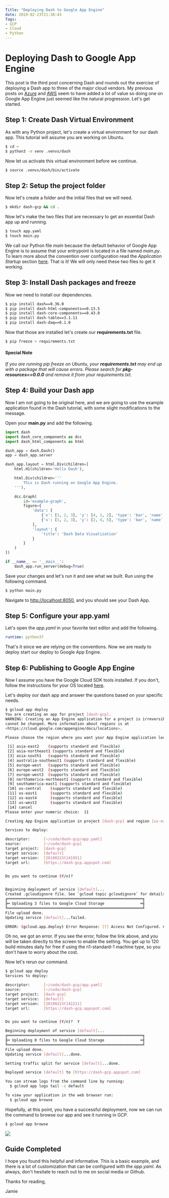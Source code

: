 ```yaml
---
Title: "Deploying Dash to Google App Engine"
date: 2019-02-23T21:38:43
Tags: 
- GCP
- Cloud
- Python
---
```

# Deploying Dash to Google App Engine

This post is the third post concerning Dash and rounds out the exercise of deploying a Dash app to three of the major cloud vendors. My previous posts on [Azure](https://www.phillipsj.net/posts/deploying-dash-to-azure-app-service) and [AWS](https://www.phillipsj.net/posts/deploying-dash-to-elastic-beanstalk) seem to have added a lot of value so doing one on Google App Engine just seemed like the natural progression. Let's get started.

## Step 1: Create Dash Virtual Environment

As with any Python project, let's create a virtual environment for our dash app. This tutorial will assume you are working on Ubuntu.

```Bash
$ cd ~
$ python3 -m venv .venvs/dash
```

Now let us activate this virtual environment before we continue.

```Bash
$ source .venvs/dash/bin/activate
```

## Step 2: Setup the project folder

Now let's create a folder and the initial files that we will need.

```Bash
$ mkdir dash-gcp && cd .
```

Now let's make the two files that are necessary to get an essential Dash app up and running.

```Bash
$ touch app.yaml
$ touch main.py
```

We call our Python file *main* because the default behavior of Google App Engine is to assume that your entrypoint is located in a file named *main.py*. To learn more about the convention over configuration read the *Application Startup* section [here](https://cloud.google.com/appengine/docs/standard/python3/runtime). That is it! We will only need these two files to get it working.

## Step 3: Install Dash packages and freeze

Now we need to install our dependencies.

```Bash
$ pip install dash==0.36.0
$ pip install dash-html-components==0.13.5
$ pip install dash-core-components==0.43.0
$ pip install dash-table==3.1.11
$ pip install dash-daq==0.1.0
```

Now that those are installed let's create our **requirements.txt** file.

```Bash
$ pip freeze > requirements.txt
```

#### Special Note

*If you are running pip freeze on Ubuntu, your **requirements.txt** may end up with a package that will cause errors. Please search for **pkg-resources==0.0.0** and remove it from your requirements.txt.*

## Step 4: Build your Dash app

Now I am not going to be original here, and we are going to use the example application found in the Dash tutorial, with some slight modifications to the message.

Open your **main.py** and add the following.

```Python
import dash
import dash_core_components as dcc
import dash_html_components as html

dash_app = dash.Dash()
app = dash_app.server

dash_app.layout = html.Div(children=[
    html.H1(children='Hello Dash'),

    html.Div(children='''
        This is Dash running on Google App Engine.
    '''),

    dcc.Graph(
        id='example-graph',
        figure={
            'data': [
                {'x': [1, 2, 3], 'y': [4, 1, 2], 'type': 'bar', 'name': 'SF'},
                {'x': [1, 2, 3], 'y': [2, 4, 5], 'type': 'bar', 'name': u'Montréal'},
            ],
            'layout': {
                'title': 'Dash Data Visualization'
            }
        }
    )
])

if __name__ == '__main__':
    dash_app.run_server(debug=True)
```

Save your changes and let's run it and see what we built. Run using the following command.

```Bash
$ python main.py
```

Navigate to [http://localhost:8050](http://localhost:8050), and you should see your Dash App.

## Step 5: Configure your app.yaml

Let's open the *app.yaml* in your favorite text editor and add the following.

```YAML
runtime: python37
```

That's it since we are relying on the conventions. Now we are ready to deploy start our deploy to Google App Engine.

## Step 6: Publishing to Google App Engine

Now I assume you have the Google Cloud SDK tools installed. If you don't, follow the instructions for your OS located [here](https://cloud.google.com/sdk/docs/).

Let's deploy our dash app and answer the questions based on your specific needs.

```Bash
$ gcloud app deploy
You are creating an app for project [dash-gcp].
WARNING: Creating an App Engine application for a project is irreversible and the region
cannot be changed. More information about regions is at
<https://cloud.google.com/appengine/docs/locations>.

Please choose the region where you want your App Engine application located:

 [1] asia-east2    (supports standard and flexible)
 [2] asia-northeast1 (supports standard and flexible)
 [3] asia-south1   (supports standard and flexible)
 [4] australia-southeast1 (supports standard and flexible)
 [5] europe-west   (supports standard and flexible)
 [6] europe-west2  (supports standard and flexible)
 [7] europe-west3  (supports standard and flexible)
 [8] northamerica-northeast1 (supports standard and flexible)
 [9] southamerica-east1 (supports standard and flexible)
 [10] us-central    (supports standard and flexible)
 [11] us-east1      (supports standard and flexible)
 [12] us-east4      (supports standard and flexible)
 [13] us-west2      (supports standard and flexible)
 [14] cancel
Please enter your numeric choice:  11

Creating App Engine application in project [dash-gcp] and region [us-east1]....done.

Services to deploy:

descriptor:      [~/code/dash-gcp/app.yaml]
source:          [~/code/dash-gcp]
target project:  [dash-gcp]
target service:  [default]
target version:  [20190223t141951]
target url:      [https://dash-gcp.appspot.com]


Do you want to continue (Y/n)?  


Beginning deployment of service [default]...
Created .gcloudignore file. See `gcloud topic gcloudignore` for details.
╔════════════════════════════════════════════════════════════╗
╠═ Uploading 3 files to Google Cloud Storage                ═╣
╚════════════════════════════════════════════════════════════╝
File upload done.
Updating service [default]...failed.

ERROR: (gcloud.app.deploy) Error Response: [7] Access Not Configured. Cloud Build has not been used in project dash-gcp before or it is disabled. Enable it by visiting https://console.developers.google.com/apis/api/cloudbuild.googleapis.com/overview?project=dash-gcp then retry. If you enabled this API recently, wait a few minutes for the action to propagate to our systems and retry.
```

Oh no, we got an error. If you see the error, follow the link above, and you will be taken directly to the screen to enable the setting. You get up to 120 build minutes daily for free if using the n1-standard-1 machine type, so you don't have to worry about the cost.

Now let's rerun our command.

```Bash
$ gcloud app deploy
Services to deploy:

descriptor:      [~/code/dash-gcp/app.yaml]
source:          [~/code/dash-gcp]
target project:  [dash-gcp]
target service:  [default]
target version:  [20190223t142211]
target url:      [https://dash-gcp.appspot.com]


Do you want to continue (Y/n)?  Y

Beginning deployment of service [default]...
╔════════════════════════════════════════════════════════════╗
╠═ Uploading 0 files to Google Cloud Storage                ═╣
╚════════════════════════════════════════════════════════════╝
File upload done.
Updating service [default]...done.

Setting traffic split for service [default]...done.

Deployed service [default] to [https://dash-gcp.appspot.com]

You can stream logs from the command line by running:
  $ gcloud app logs tail -s default

To view your application in the web browser run:
  $ gcloud app browse
```

Hopefully, at this point, you have a successful deployment, now we can run the command to browse our app and see it running in GCP.

```Bash
$ gcloud app browse
```

![](/images/dash/dash-on-gcp.png)

## Guide Completed

I hope you found this helpful and informative. This is a basic example, and there is a lot of customization that can be configured with the *app.yaml*. As always, don't hesitate to reach out to me on social media or Github.

Thanks for reading,

Jamie
